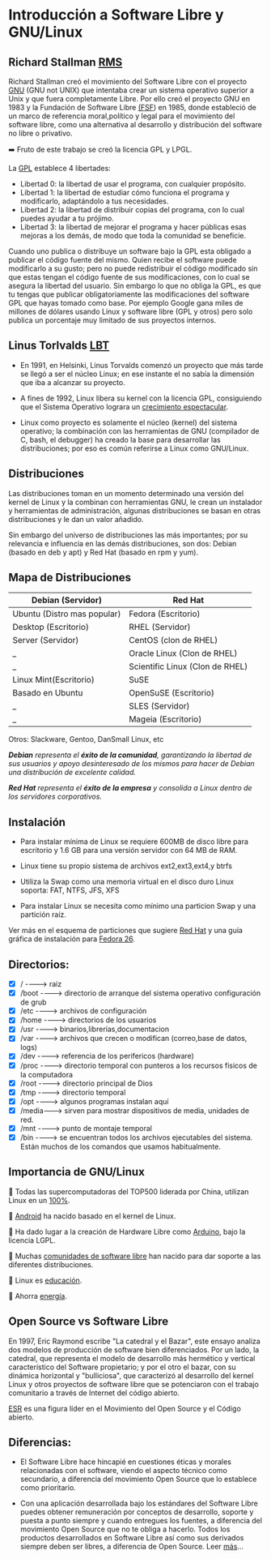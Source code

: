# Introducción a Software Libre y GNU/Linux 

## Richard Stallman [RMS](https://en.wikipedia.org/wiki/Richard_Stallman#/media/File:NicoBZH_-_Richard_Stallman_(by-sa)_(10).jpg) 

Richard Stallman creó el movimiento del Software Libre con el proyecto [GNU](https://www.gnu.org/) (GNU not UNIX) que intentaba crear un sistema operativo superior a Unix y que fuera completamente Libre.
Por ello creó el proyecto GNU en 1983 y la Fundación de Software Libre [(FSF](http://www.fsf.org/ )) en 1985, donde estableció de un marco de referencia moral,político y legal para el movimiento del software libre, como una alternativa al desarrollo y distribución del software no libre o privativo.

:arrow_right: Fruto de este trabajo se creó la licencia GPL y LPGL. 

La [GPL](https://www.gnu.org/licenses/) establece 4 libertades: 

* Libertad 0: la libertad de usar el programa, con cualquier propósito. 
* Libertad 1: la libertad de estudiar cómo funciona el programa y modificarlo, adaptándolo a tus necesidades. 
* Libertad 2: la libertad de distribuir copias del programa, con lo cual puedes ayudar a tu prójimo. 
* Libertad 3: la libertad de mejorar el programa y hacer públicas esas mejoras a los demás, de modo que toda la comunidad se beneficie.

Cuando uno publica o distribuye un software bajo la GPL esta obligado a publicar el código fuente del mismo. Quien recibe el software puede modificarlo a su gusto; pero no puede redistribuir el código modificado sin que estas tengan el código fuente de sus modificaciones, con lo cual se asegura la libertad del usuario. 
Sin embargo lo que no obliga la GPL, es que tu tengas que publicar obligatoriamente las modificaciones del software GPL que hayas tomado como base. 
Por ejemplo Google gana miles de millones de dólares usando Linux y software libre (GPL y otros) pero solo publica un porcentaje muy limitado de sus proyectos internos. 


## Linus Torlvalds [LBT](https://en.wikipedia.org/wiki/Linus_Torvalds#/media/File:Linus_Torvalds.jpeg)

- En 1991, en Helsinki, Linus Torvalds comenzó un proyecto que más tarde se llegó a ser el núcleo Linux; en ese instante el no sabía la dimensión que iba a alcanzar su proyecto. 

- A fines de 1992, Linux libera su kernel con la licencia GPL, consiguiendo que el Sistema Operativo lograra un [crecimiento espectacular](https://www.youtube.com/watch?v=sujZg7jwKdk).

- Linux como proyecto es solamente el núcleo (kernel) del sistema operativo; la combinación con las herramientas de GNU (compilador de C, bash, el debugger) ha creado la base para desarrollar las distribuciones; por eso es común referirse a Linux como GNU/Linux. 

## Distribuciones
  
Las distribuciones toman en un momento determinado una versión del kernel de Linux y la combinan con herramientas GNU, le crean un instalador y herramientas de administración, algunas distribuciones se basan en otras distribuciones y le dan un valor añadido. 

Sin embargo del universo de distribuciones las más importantes; por su relevancia e influencia en las demás distribuciones, son dos: 
Debian (basado en deb y apt) y Red Hat (basado en rpm y yum). 

## Mapa de Distribuciones 

 Debian (Servidor)           | Red Hat
 ----------------------------|-------------------------------
 Ubuntu (Distro mas popular) | Fedora (Escritorio)
 Desktop (Escritorio) | RHEL (Servidor)
 Server (Servidor) | CentOS (clon de RHEL)
 _ | Oracle Linux (Clon de RHEL)
 _ | Scientific Linux (Clon de RHEL)
 Linux Mint(Escritorio) | SuSE
 Basado en Ubuntu | OpenSuSE (Escritorio)
 _ | SLES (Servidor)
 _ | Mageia (Escritorio)

Otros: Slackware, Gentoo, DanSmall Linux, etc 

_**Debian** representa el **éxito de la comunidad**, garantizando la libertad de sus usuarios y apoyo desinteresado de los mismos para hacer de Debian una distribución de excelente calidad._ 

_**Red Hat** representa el **éxito de la empresa** y consolida a Linux dentro de los servidores corporativos._

## Instalación

* Para instalar mínima de Linux se requiere 600MB de disco libre para escritorio y 1.6 GB para una versión servidor con 64 MB de RAM.

* Linux tiene su propio sistema de archivos ext2,ext3,ext4,y btrfs 

* Utiliza la Swap como una memoria virtual en el disco duro Linux soporta: FAT, NTFS, JFS, XFS 

* Para instalar Linux se necesita como mínimo una particion Swap y una partición raíz. 

Ver más en el esquema de particiones que sugiere [Red Hat](https://access.redhat.com/documentation/es-es/red_hat_enterprise_linux/6/html/installation_guide/s2-diskpartrecommend-x86) y una guía gráfica de instalación para [Fedora 26](https://lleksah.wordpress.com/2017/09/25/switching-from-ubuntu-to-fedora/).


## Directorios: 

- [x] / ----> raiz 
- [x] /boot ----> directorio de arranque del sistema operativo configuración de grub 
- [x] /etc  ----> archivos de configuración 
- [x] /home ----> directorios de los usuarios 
- [x] /usr ----> binarios,librerías,documentacion 
- [x] /var ----> archivos que crecen o modifican (correo,base de datos, logs) 
- [x] /dev ----> referencia de los perifericos (hardware) 
- [x] /proc ----> directorio temporal con punteros a los recursos fisicos de la computadora 
- [x] /root ----> directorio principal de Dios 
- [x] /tmp ----> directorio temporal 
- [x] /opt ----> algunos programas instalan aquí 
- [x] /media---> sirven para mostrar dispositivos de media, unidades de red. 
- [x] /mnt ----> punto de montaje temporal
- [x] /bin ----> se encuentran todos los archivos ejecutables del sistema. Están muchos de los comandos que usamos habitualmente.

## Importancia de GNU/Linux

:penguin: Todas las supercomputadoras del TOP500 liderada por China, utilizan Linux en un [100%](https://www.top500.org/statistics/details/osfam/1).

:penguin: [Android](https://en.wikipedia.org/wiki/Android_(operating_system)) ha nacido basado en el kernel de Linux.

:penguin: Ha dado lugar a la creación de Hardware Libre como [Arduino](https://www.arduino.cc/en/Main/FAQ#toc2), bajo la licencia LGPL.

:penguin: Muchas [comunidades de software libre](http://www.linux-magazine.com/Online/Blogs/Off-the-Beat-Bruce-Byfield-s-Blog/What-makes-for-a-community-distribution) han nacido para dar soporte a las diferentes distribuciones.

:penguin: Linux es [educación](https://opensource.com/education/14/9/linux-education-public-school).

:penguin: Ahorra [energía](http://linrunner.de/en/tlp/docs/tlp-linux-advanced-power-management.html).

## Open Source vs Software Libre

En 1997, Eric Raymond escribe "La catedral y el Bazar", este ensayo analiza dos modelos de producción de software bien diferenciados. Por un lado, la catedral, que representa el modelo de desarrollo más hermético y vertical característico del Software propietario; y por el otro el bazar, con su dinámica horizontal y "bulliciosa", que caracterizó al desarrollo del kernel Linux y otros proyectos de software libre que se potenciaron con el trabajo comunitario a través de Internet del código abierto.

[ESR](https://es.wikipedia.org/wiki/Eric_S._Raymond) es una figura líder en el Movimiento del Open Source y el Código abierto.

## Diferencias:

- El Software Libre hace hincapié en cuestiones éticas y morales relacionadas con el software, viendo el aspecto técnico como secundario, a diferencia del movimiento Open Source que lo establece como prioritario. 

- Con una aplicación desarrollada bajo los estándares del Software Libre puedes obtener remuneración por conceptos de desarrollo, soporte y puesta a punto siempre y cuando entregues los fuentes, a diferencia del movimiento Open Source que no te obliga a hacerlo. Todos los productos desarrollados en Software Libre así como sus derivados siempre deben ser libres, a diferencia de Open Source. Leer [más](https://hipertextual.com/archivo/2014/05/diferencias-software-libre-y-open-source/)...
 

